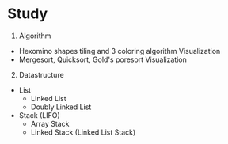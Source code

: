 Study
============
1. Algorithm
* Hexomino shapes tiling and 3 coloring algorithm Visualization
* Mergesort, Quicksort, Gold's poresort Visualization
2. Datastructure
* List
  * Linked List
  * Doubly Linked List
* Stack (LIFO)
  * Array Stack
  * Linked Stack (Linked List Stack)
